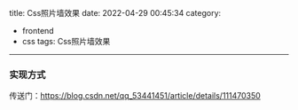 title: Css照片墙效果
date: 2022-04-29 00:45:34
category:
- frontend
- css
tags: Css照片墙效果
---

### 实现方式
传送门：https://blog.csdn.net/qq_53441451/article/details/111470350